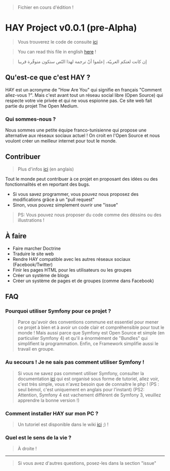 > Fichier en cours d'édition !
# HAY Project v0.0.1 (pre-Alpha)
> Vous trouverez le code de consuite [ici](https://github.com/TheOpenMedium/HAY/blob/master/CODE_OF_CONDUCT.md)

> You can read this file in english [here](https://github.com/TheOpenMedium/HAY/blob/master/README.md) !

> إن كانت لغتكم العربيّة، إعلموا أنّ ترجمة لهذا النّص ستكون متوفّرة قريبا
## Qu'est-ce que c'est HAY ?
HAY est un acronyme de "How Are You" qui signifie en français "Comment allez-vous ?". Mais c'est avant tout un réseau social
libre (Open Source) qui respecte votre vie privée et qui ne vous espionne pas. Ce site web fait partie du projet The Open Medium.
### Qui sommes-nous ?
Nous sommes une petite équipe franco-tunisienne qui propose une alternative aux réseaux sociaux actuel ! On croit en l'Open
Source et nous voulont créer un meilleur internet pour tout le monde.
## Contribuer
> Plus d'infos [ici](https://github.com/TheOpenMedium/HAY/blob/master/CONTRIBUTING.md) (en anglais)

Tout le monde peut contribuer à ce projet en proposant des idées ou des fonctionnalités et en reportant des bugs.
* Si vous savez programmer, vous pouvez nous proposez des modifications grâce à un "pull request"
* Sinon, vous pouvez simplement ouvrir une "issue"
> PS: Vous pouvez nous proposer du code comme des déssins ou des illustrations !
## À faire

* Faire marcher Doctrine
* Traduire le site web
* Rendre HAY compatible avec les autres réseaux sociaux (Facebook/Twitter)
* Finir les pages HTML pour les utilisateurs ou les groupes
* Créer un système de blogs
* Créer un système de pages et de groupes (comme dans Facebook)

## FAQ
### Pourquoi utiliser Symfony pour ce projet ?
> Parce qu'avoir des conventions commune est essentiel pour mener ce projet à bien et à avoir un code clair et compréhensible
> pour tout le monde ! Mais aussi parce que Symfony est Open Source et simple (en particulier Symfony 4) et qu'il a énormément
> de "Bundles" qui simplifient la programmation. Enfin, ce Framework simplifie aussi le travail en groupe.

### Au secours ! Je ne sais pas comment utiliser Symfony !
> Si vous ne savez pas comment utiliser Symfony, consulter la documentation [ici](https://symfony.com/doc/current/index.html)
> qui est organisé sous forme de tutoriel, allez voir, c'est très simple, vous n'avez besoin que de connaitre le php ! (PS : seul
> bémol, c'est uniquement en anglais pour l'instant) (PS2: Attention, Symfony 4 est vachement différent de Symfony 3, veuillez
> apprendre la bonne version !)

### Comment installer HAY sur mon PC ?
> Un tutoriel est disponible dans le wiki [ici](https://github.com/TheOpenMedium/HAY/wiki/Accueil-Fran%C3%A7ais) ;) !

### Quel est le sens de la vie ?
> À droite !
----------
> Si vous avez d'autres questions, posez-les dans la section "issue"
